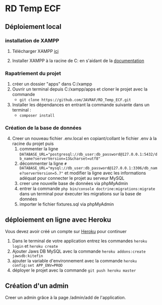 # RD Temp ECF

## Déploiement local

### installation de XAMPP

1. Télécharger XAMPP [ici](https://www.apachefriends.org/download.html)

2. Installer XAMPP à la racine de C: en s'aidant de la [documentation](https://www.apachefriends.org/faq_windows.html)

### Rapatriement du projet
1. créer un dossier "apps" dans C:/xampp
2. Ouvrir un terminal depuis C:/xampp/apps et cloner le projet avec la commande
    - `git clone https://github.com/JAVRAF/RD_Temp_ECF.git`
3. Installer les dépendances en entrant la commande suivante dans un terminal :
    - `composer install`
### Création de la base de données
4. Creer un nouveau fichier .env.local en copiant/collant le fichier .env à la racine du projet puis
   1. commenter la ligne `DATABASE_URL="postgresql://db_user:db_password@127.0.0.1:5432/db_name?serverVersion=13&charset=utf8"`
   2. décommenter la ligne `# DATABASE_URL="mysql://db_user:db_password@127.0.0.1:3306/db_name?serverVersion=5.7"` et modifier la ligne avec les informations adéquat pour connecter le projet au serveur MySQL
   3. creer une nouvelle base de données via phpMyAdmin
   4. entrer la commande `php bin/console doctrine:migrations:migrate` dans un terminal pour éxecuter les migrations sur la base de données
   5. importer le fichier fixtures.sql via phpMyAdmin

## déploiement en ligne avec Heroku

Vous devez avoir créé un compte sur [Heroku](https://www.heroku.com/) pour continuer

1. Dans le terminal de votre application entrez les commandes `heroku login` et `heroku create`
2. Ajouter Jaws DB MySQL avec la commande `heroku addons:create jawsdb:kitefin`
3. ajouter la variable d'environnement avec la commande `heroku config:set APP_ENV=PROD`
4. déployer le projet avec la commande `git push heroku master`

## Création d'un admin

Creer un admin grâce à la page /admin/add de l'application.